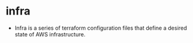 # infra
- Infra is a series of terraform configuration files that define a desired state of AWS infrastructure.
